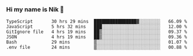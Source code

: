 ### Hi my name is Nik 👋

<!--
**NikDoe/NikDoe** is a ✨ _special_ ✨ repository because its `README.md` (this file) appears on your GitHub profile.

Here are some ideas to get you started:

- 🔭 I’m currently working on ...
- 🌱 I’m currently learning ...
- 👯 I’m looking to collaborate on ...
- 🤔 I’m looking for help with ...
- 💬 Ask me about ...
- 📫 How to reach me: ...
- 😄 Pronouns: ...
- ⚡ Fun fact: ...
-->

<!--START_SECTION:waka-->

```text
TypeScript       30 hrs 29 mins  ████████████████▓░░░░░░░░   66.09 %
JavaScript       5 hrs 32 mins   ███░░░░░░░░░░░░░░░░░░░░░░   12.00 %
GitIgnore file   4 hrs 19 mins   ██▒░░░░░░░░░░░░░░░░░░░░░░   09.37 %
JSON             4 hrs 19 mins   ██▒░░░░░░░░░░░░░░░░░░░░░░   09.36 %
Bash             29 mins         ▒░░░░░░░░░░░░░░░░░░░░░░░░   01.07 %
.env file        24 mins         ▒░░░░░░░░░░░░░░░░░░░░░░░░   00.88 %
```

<!--END_SECTION:waka-->
